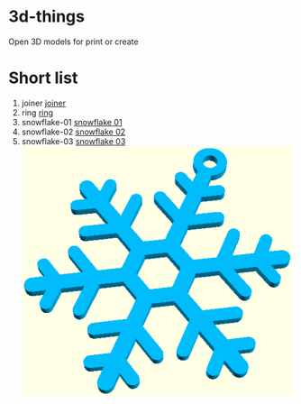 # 3d-things
Open 3D models for print or create

# Short list
1. joiner [joiner](models/joiner)
1. ring [ring](models/ring)
1. snowflake-01 [snowflake 01](models/snowflake-01)
1. snowflake-02 [snowflake 02](models/snowflake-02)
1. snowflake-03 [snowflake 03](models/snowflake-03)
![preview of snowflake 3](/models/snowflake-03/snowflake-03-preview.png)